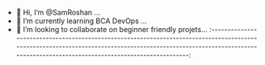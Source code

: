 - 👋 Hi, I’m @SamRoshan ...
- 🌱 I’m currently learning BCA DevOps ...
- 💞️ I’m looking to collaborate on beginner friendly projets...
:-----------------------------------------------------------------------------------------------------------------------------------------------------------------------------------------------------------------------:
<!---
SamRoshan07/SamRoshan07 is a ✨ special ✨ repository because its `README.md` (this file) appears on your GitHub profile.
You can click the Preview link to take a look at your changes.
--->
